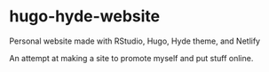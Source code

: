# hugo-hyde-website
Personal website made with RStudio, Hugo, Hyde theme, and Netlify

An attempt at making a site to promote myself and put stuff online. 
